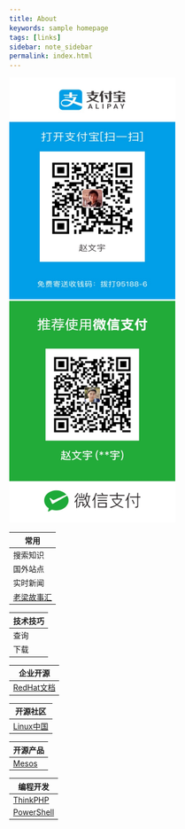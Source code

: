 ```yaml
---
title: About
keywords: sample homepage
tags: [links]
sidebar: note_sidebar
permalink: index.html
---
```


<img src="images/alipay.JPG" width="300" height="400" />
<img src="images/wepay.JPG" width="300" height="400" />

|常用|
|---|
|搜索知识|[Google](https://www.google.com.hk/)|[Baidu](https://www.baidu.com/)|[Bing](https://cn.bing.com)|[WikiPedia](https://www.wikipedia.org/)|
|国外站点|[YouTube](https://www.youtube.com/?hl=zh-cn)|[Facebook](https://www.facebook.com/)|[Amazon](https://www.amazon.cn/)|[Tmall](https://www.tmall.com/)|
|实时新闻|[QQ](http://www.qq.com/)|[今日头条](http://toutiao.com/)|
|[老梁故事汇](http://www.iqiyi.com/a_19rrgue8xl.html?src=frbdaldjunest)|[经典老歌](http://www.9ku.com/laoge/500shou.htm)|[LOL小智](http://www.iqiyi.com/a_19rrgjboxt.html?vfm=2008_aldbd)|

|技术技巧|
|---|
|查询|[AliDNS](http://alidns.com/)|[淘宝IP查询](http://ip.taobao.com/index.php)|[Ali NTP](https://help.aliyun.com/knowledge_detail/40583.html)|[json解析](http://www.json.cn/)|
|下载|[电影下载](http://www.pp63.com/)|[Ali开源镜像库](http://mirrors.aliyun.com/)|




|企业开源|
|---|
|[RedHat文档](https://access.redhat.com/documentation/zh_cn/red-hat-enterprise-linux/?version=7/)|[Aliyun镜像](http://mirrors.aliyun.com/)|

| 开源社区 |
| -- |
|[Linux中国](https://linux.cn) | [中文man](http://man.linuxde.net/)| [阿里云官网](https://www.aliyun.com/)| [Github](https://github.com/)||

| 开源产品 |
|--|
|[Mesos](http://mesos.mydoc.io/)|[Mesos官网](http://mesos.apache.org/)|[Mesos中文](http://www.mesoscn.cn/)|[Docker](https://www.docker.com/)|[Kernel中文](http://ilinuxkernel.com/)|


|编程开发|
|--|
|[ThinkPHP](http://www.thinkphp.cn/)|[ThinkPHP5](https://www.kancloud.cn/thinkphp/thinkphp5_quickstart/147278)|[w3school](http://www.w3school.com.cn/)|[Golang](https://golang.org/pkg/)|[Python](http://www.liaoxuefeng.com/wiki/0014316089557264a6b348958f449949df42a6d3a2e542c000)|[Javascript](http://www.liaoxuefeng.com/wiki/001434446689867b27157e896e74d51a89c25cc8b43bdb3000/00143470025281435e4e03117a74438aaf98c4f7b30b307000)|
|[PowerShell](http://www.pstips.net/)|[微信小程序](https://mp.weixin.qq.com/debug/wxadoc/dev/?t=1476197490824)|[NodeJS-Github](https://github.com/youyudehexie/node123)|[Nodejs-CN](https://cnodejs.org/)|[]()|


